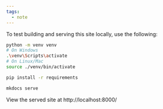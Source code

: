 ```yaml
---
tags:
  - note
---
```

To test building and serving this site locally, use the following:

```bash
python -m venv venv
# On Windows
.\venv\Scripts\activate
# On Linux/Mac
source ./venv/bin/activate

pip install -r requirements

mkdocs serve
```

View the served site at http://localhost:8000/